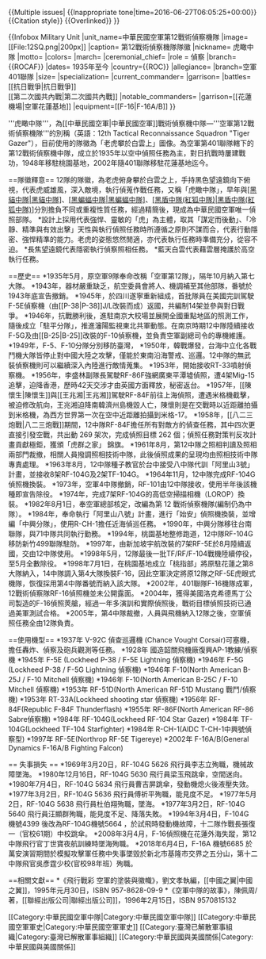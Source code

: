 {{Multiple issues|
{{Inappropriate tone|time=2016-06-27T06:05:25+00:00}}
{{Citation style}}
{{Overlinked}}
}}

{{Infobox Military Unit
|unit_name=中華民國空軍第12戰術偵察機隊
|image=[[File:12SQ.png|200px]]
|caption= 第12戰術偵察機隊隊徽
|nickname= 虎瞰中隊
|motto=
|colors=
|march=
|ceremonial_chief=
|role = 偵察
|branch= {{ROCAF}}
|dates= 1935年至今
|country={{ROC}}
|allegiance=
|branch=空軍401聯隊
|size= 
|specialization=
|current_commander=
|garrison=
|battles=[[抗日戰爭|抗日戰爭]]<br />[[第二次國共內戰|第二次國共內戰]]
|notable_commanders=
|garrison=[[花蓮機場|空軍花蓮基地]]
|equipment=[[F-16|F-16A/B]]
}}

'''虎瞰中隊'''，為[[中華民國空軍|中華民國空軍]]戰術偵察機中隊—'''空軍第12戰術偵察機隊'''的別稱（英語：12th Tactical Reconnaissance Squadron "Tiger Gazer"），目前使用的隊徽為「老虎攀於白雲上」圖像。為空軍第401聯隊轄下的第12戰術偵察機中隊，成立於1935年以空中偵照任務為主，對日抗戰時屢建戰功，1948年移駐桃園基地，2002年隨401聯隊移駐花蓮基地迄今。

==隊徽釋意==
12隊的隊徽，為老虎俯身攀於白雲之上，手持黑色望遠鏡向下俯視，代表虎威雄風，深入敵境，執行偵蒐作戰任務，又稱「虎瞰中隊」，早年與[[黑貓中隊|黑貓中隊]](高空偵照-三十四中隊)、[[黑蝙蝠中隊|黑蝙蝠中隊]](電子偵察-三十五中隊)、[[黑盾中隊(紅狐中隊)|黑盾中隊(紅狐中隊)]](戰術偵照-四中隊)分別擔負不同或重複性質任務，經過精簡後，現成為中華民國空軍唯一偵照部隊。
*設計上採用代表強悍、靈敏的「虎」為主體，取其「謀定而後動」、「冷靜、精準與有效出擊」天性與執行偵照任務時所遵循之原則不謀而合，代表行動隱密、強悍精準的能力。老虎的姿態悠然閒適，亦代表執行任務時準備充分，從容不迫。
*長焦望遠鏡代表隱密執行偵察照相任務。
*藍天白雲代表藉雲層掩護於高空執行任務。

==歷史==
*1935年5月，原空軍9隊奉命改稱「空軍第12隊」，隔年10月納入第七大隊。
*1943年，器材嚴重缺乏，航空委員會將人、機調補至其他部隊，番號於1943年底宣告撤銷。
*1945年，於四川遂寧重新組成，首批隊員在美國完訓駕駛F-5E偵察機（由[[P-38|P-38]]J/L改裝而成）返國，共編制14架並參與對日戰爭。
*1946年，抗戰勝利後，進駐南京大校場並展開全國重點地區的照測工作，隨後成立「駐平分隊」，推進瀋陽監視東北共軍動態。在南京時期12中隊陸續接收F-5G及由[[B-25|B-25]]改裝的F-10偵察機，並負責空軍副總司令的專機維護。
*1949年，F-5、F-10分隊分別移防臺灣，
*1950年，韓戰爆發，台海中立化各戰鬥機大隊皆停止對中國大陸之攻擊，僅能於東南沿海警戒、巡邏。12中隊的無武裝偵察機則可以繼續深入內陸進行敵情蒐集。
*1953年，開始接收RT-33噴射偵察機。
*1956年，李盛林副隊長駕駛RF-86F強網廣東平潭墟偵照，遭4架Mig-15追擊，迫降香港，歷時42天交涉才由英國方面釋放，秘密返台。
*1957年，[[陳懷生|陳懷生]]與[[王兆湘|王兆湘]]駕駛RF-84F前往上海偵照，遭遇米格機截擊，被迫修改航向，王兆湘迫降南韓濟州島機毀人亡，陳懷則是在交戰時以近距離拍攝到米格機，為西方世界第一次在空中近距離拍攝到米格-17。
*1958年，[[八二三炮戰|八二三炮戰]]期間，12中隊RF-84F擔任所有對敵方的偵查任務，其中四次更直接引發空戰，共出動 269 架次，完成偵照目標 262 個；偵照任務對策判反攻計畫貢獻極鉅，獲頒「虎群之家」 錦旗。
*1961年8月，第12中隊之照相判讀及照相兩部門裁撤，相關人員撥調照相技術中隊，此後偵照成果的呈現均由照相技術中隊專責處理。
*1963年8月，12中隊種子教官於台中接受八中隊代訓「阿里山3號」計畫，並接收8架RF-104G及2架TF-104G。
*1964年11月，12中隊完成RF-104G偵照機換裝。
*1973年，空軍4中隊撤銷，RF-101由12中隊接收，使用半年後該機種即宣告除役。
*1974年，完成7架RF-104G的高低空掃描相機（LOROP）換裝。
*1982年8月1日，奉空軍總部核定，改編為第 12 戰術偵察機隊(編制仍為中隊）。
*1984年，奉命執行「阿里山八號」計畫，進行「始安」偵照機換裝，並增編「中興分隊」，使用R-CH-1擔任近海偵巡任務。
*1990年，中興分隊移往台南聯隊，與71中隊共同執行勤務。
*1994年，桃園基地整修跑道，12中隊RF-104G移防新竹499聯隊駐防。
*1997年，由新加坡宇航改裝的7架RF-5E於8月陸續返國，交由12中隊使用。
*1998年5月，12隊最後一批TF/RF/F-104戰機陸續停役，至5月全數除役。
*1998年7月1日，在桃園基地成立「桃指部」將原駐花蓮之第8大隊納入，14中隊調入第4大隊換裝F-16，因此空軍決定將原12隊之RF-5E虎眼式機隊，恢復採用第4中隊番號而納入該大隊。
*2002年，401聯隊F-16機隊成軍，12戰術偵察隊RF-16偵照機並未公開露面。
*2004年，獲得美國洛克希德馬丁公司製造的F-16偵照莢艙，經過一年多演訓和實際偵照後，戰術目標偵照技術已通過美軍測試合格。
*2005年，第4中隊裁撤，人員與飛機納入12隊之後，空軍偵照任務全由12隊負責。

==使用機型==
*1937年 V-92C 偵查巡邏機 (Chance Vought Corsair)可塞機，擔任轟炸、偵察及砲兵觀測等任務。
*1928年 國造韶關飛機廠復興AP-1教練/偵察機
*1945年 F-5E (Lockheed P-38 / F-5E Lightning 偵察機)
*1946年 F-5G (Lockheed P-38 / F-5G Lightning 偵察機)
*1946年 F-10(North American B-25J / F-10 Mitchell 偵察機)
*1946年 F-10(North American B-25C / F-10 Mitchell 偵察機)
*1953年 RF-51D(North American RF-51D Mustang 戰鬥/偵察機)
*1953年 RT-33A(Lockheed shooting star 偵察機)
*1956年 RF-84F(Republic F-84F Thunderflash)
*1955年 RF-86F(North American RF-86 Sabre偵察機)
*1984年 RF-104G(Lockheed RF-104 Star Gazer)
*1984年 TF-104G(Lockheed TF-104 Starfighter)
*1984年 R-CH-1(AIDC T-CH-1中興號偵察型)
*1997年 RF-5E(Northrop RF-5E Tigereye)
*2002年 F-16A/B(General Dynamics F-16A/B Fighting Falcon)

== 失事損失 ==
*1969年3月20日，RF-104G 5626 飛行員李志立殉職，機械故障墜海。
*1980年12月16日，RF-104G 5630 飛行員梁玉飛跳傘，空間迷向。
*1980年7月4日，RF-104G 5634 飛行員曹吉屏跳傘，發動機熄火後液壓失效。
*1977年3月2日，RF-104G 5636 飛行員傅祈平殉職，能見度不足。
*1977年5月2日，RF-104G 5638 飛行員杜伯翔殉職，墜海。
*1977年3月2日，RF-104G 5640 飛行員汪顯群殉職，能見度不足、降落失敗。
*1994年3月4日，F-104G 機號4399 後改為RF-104G機號5664 ，於試飛時發動機故障，十二隊作戰長張復一（官校61期）中校跳傘。
*2008年3月4月，F-16偵照機在花蓮外海失蹤，第12中隊飛行官丁世寶夜航訓練時墜海殉職。
*2018年6月4日，F-16A 機號6685 於萬安演習期間於模擬攻擊軍任務中失事墜毀於新北市基隆市交界之五分山，第十二中隊飛官吳彥霆少校(官校98年班）殉職。

==相關文獻==
*《飛行戰彩 空軍的塗裝與徽幟》，劉文孝執編，[[中國之翼|中國之翼]]，1995年元月30日，ISBN 957-8628-09-9
*《空軍中隊的故事》，陳佩周/著，[[聯經出版公司|聯經出版公司]]，1996年2月15日，ISBN 9570815132


[[Category:中華民國空軍中隊|Category:中華民國空軍中隊]]
[[Category:中華民國空軍軍史|Category:中華民國空軍軍史]]
[[Category:臺灣已解散軍事組織|Category:臺灣已解散軍事組織]]
[[Category:中華民國與美國關係|Category:中華民國與美國關係]]